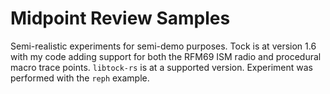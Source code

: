 Midpoint Review Samples
=====
Semi-realistic experiments for semi-demo purposes.
Tock is at version 1.6 with my code adding support for both the RFM69 ISM radio and procedural macro trace points.
`libtock-rs` is at a supported version.
Experiment was performed with the `reph` example.
